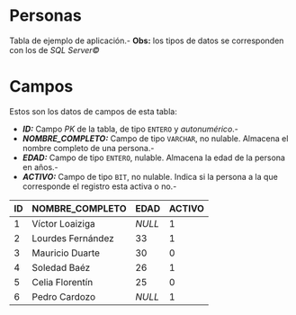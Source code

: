 # Personas #

Tabla de ejemplo de aplicación.-
**Obs:** los tipos de datos se corresponden con los de _SQL Server©_

# Campos #

Estos son los datos de campos de esta tabla:
  * _**ID:**_ Campo _PK_ de la tabla, de tipo `ENTERO` y _autonumérico_.-
  * _**NOMBRE\_COMPLETO:**_ Campo de tipo `VARCHAR`, no nulable. Almacena el nombre completo de una persona.-
  * _**EDAD:**_ Campo de tipo `ENTERO`, nulable. Almacena la edad de la persona en años.-
  * _**ACTIVO:**_ Campo de tipo `BIT`, no nulable. Indica si la persona a la que corresponde el registro esta activa o no.-

| **ID** | **NOMBRE\_COMPLETO** | **EDAD** | **ACTIVO** |
|:-------|:---------------------|:---------|:-----------|
| 1 | Víctor Loaiziga | _NULL_ | 1 |
| 2 | Lourdes Fernández| 33 | 1 |
| 3 | Mauricio Duarte | 30 | 0 |
| 4 | Soledad Baéz | 26 | 1 |
| 5 | Celia Florentín | 25 | 0 |
| 6 | Pedro Cardozo | _NULL_ | 1 |